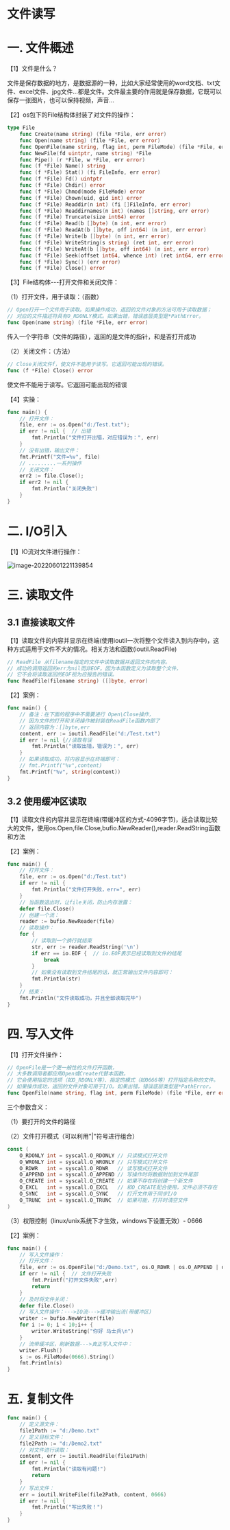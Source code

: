 # 文件读写

# 一. 文件概述

【1】文件是什么？

文件是保存数据的地方，是数据源的一种，比如大家经常使用的word文档、txt文件、excel文件、jpg文件...都是文件。文件最主要的作用就是保存数据，它既可以保存一张图片，也可以保持视频，声音...

【2】os包下的File结构体封装了对文件的操作：

```go
type File
    func Create(name string) (file *File, err error)
    func Open(name string) (file *File, err error)
    func OpenFile(name string, flag int, perm FileMode) (file *File, err error)
    func NewFile(fd uintptr, name string) *File
    func Pipe() (r *File, w *File, err error)
    func (f *File) Name() string
    func (f *File) Stat() (fi FileInfo, err error)
    func (f *File) Fd() uintptr
    func (f *File) Chdir() error
    func (f *File) Chmod(mode FileMode) error
    func (f *File) Chown(uid, gid int) error
    func (f *File) Readdir(n int) (fi []FileInfo, err error)
    func (f *File) Readdirnames(n int) (names []string, err error)
    func (f *File) Truncate(size int64) error
    func (f *File) Read(b []byte) (n int, err error)
    func (f *File) ReadAt(b []byte, off int64) (n int, err error)
    func (f *File) Write(b []byte) (n int, err error)
    func (f *File) WriteString(s string) (ret int, err error)
    func (f *File) WriteAt(b []byte, off int64) (n int, err error)
    func (f *File) Seek(offset int64, whence int) (ret int64, err error)
    func (f *File) Sync() (err error)
    func (f *File) Close() error
```

【3】File结构体---打开文件和关闭文件：

（1）打开文件，用于读取：（函数）

```go
// Open打开一个文件用于读取。如果操作成功，返回的文件对象的方法可用于读取数据；
// 对应的文件描述符具有O_RDONLY模式。如果出错，错误底层类型是*PathError。
func Open(name string) (file *File, err error)
```

传入一个字符串（文件的路径），返回的是文件的指针，和是否打开成功

（2）关闭文件：（方法）

```go
// Close关闭文件f，使文件不能用于读写。它返回可能出现的错误。
func (f *File) Close() error
```

使文件不能用于读写。它返回可能出现的错误

【4】实操：

```go
func main() {
    // 打开文件：
    file, err := os.Open("d:/Test.txt");
    if err != nil {  // 出错
        fmt.Println("文件打开出错，对应错误为：", err)
    }
    // 没有出错，输出文件：
    fmt.Printf("文件=%v", file)
    // .........一系列操作
    // 关闭文件：
    err2 := file.Close();
    if err2 != nil {
        fmt.Println("关闭失败")
    }
}
```



# 二. I/O引入

【1】IO流对文件进行操作：

![image-20220601221139854](asset/fileio/image/image-20220601221139854.png)



# 三. 读取文件

## 3.1 直接读取文件

【1】读取文件的内容并显示在终端(使用ioutil一次将整个文件读入到内存中)，这种方式适用于文件不大的情况。相关方法和函数(ioutil.ReadFile)

```go
// ReadFile 从filename指定的文件中读取数据并返回文件的内容。
// 成功的调用返回的err为nil而非EOF。因为本函数定义为读取整个文件，
// 它不会将读取返回的EOF视为应报告的错误。
func ReadFile(filename string) ([]byte, error)
```

【2】案例：

```go
func main() {
    // 备注：在下面的程序中不需要进行 Open\Close操作，
    // 因为文件的打开和关闭操作被封装在ReadFile函数内部了
    // 返回内容为：[]byte,err
    content, err := ioutil.ReadFile("d:/Test.txt")
    if err != nil {//读取有误
        fmt.Println("读取出错，错误为：", err)
    }
    // 如果读取成功，将内容显示在终端即可：
    // fmt.Printf("%v",content)
    fmt.Printf("%v", string(content))
}
```



## 3.2 使用缓冲区读取

【1】读取文件的内容并显示在终端(带缓冲区的方式-4096字节)，适合读取比较大的文件，使用os.Open,file.Close,bufio.NewReader(),reader.ReadString函数和方法

【2】案例：

```go
func main() {
    // 打开文件：
    file, err := os.Open("d:/Test.txt")
    if err != nil {
        fmt.Println("文件打开失败，err=", err)
    }
    // 当函数退出时，让file关闭，防止内存泄露：
    defer file.Close()
    // 创建一个流：
    reader := bufio.NewReader(file)
    // 读取操作：
    for {
        // 读取到一个换行就结束
        str, err := reader.ReadString('\n')
        if err == io.EOF {  // io.EOF表示已经读取到文件的结尾
            break
        }
        // 如果没有读取到文件结尾的话，就正常输出文件内容即可：
        fmt.Println(str)
    }
    // 结束：
    fmt.Println("文件读取成功，并且全部读取完毕")
}
```





# 四. 写入文件

【1】打开文件操作：

```go
// OpenFile是一个更一般性的文件打开函数，
// 大多数调用者都应用Open或Create代替本函数。
// 它会使用指定的选项（如O_RDONLY等）、指定的模式（如0666等）打开指定名称的文件。
// 如果操作成功，返回的文件对象可用于I/O。如果出错，错误底层类型是*PathError。
func OpenFile(name string, flag int, perm FileMode) (file *File, err error)
```

三个参数含义：

（1）要打开的文件的路径

（2）文件打开模式（可以利用"|"符号进行组合）

```go
const (
    O_RDONLY int = syscall.O_RDONLY // 只读模式打开文件
    O_WRONLY int = syscall.O_WRONLY // 只写模式打开文件
    O_RDWR   int = syscall.O_RDWR   // 读写模式打开文件
    O_APPEND int = syscall.O_APPEND // 写操作时将数据附加到文件尾部
    O_CREATE int = syscall.O_CREATE // 如果不存在将创建一个新文件
    O_EXCL   int = syscall.O_EXCL   // 和O_CREATE配合使用，文件必须不存在
    O_SYNC   int = syscall.O_SYNC   // 打开文件用于同步I/O
    O_TRUNC  int = syscall.O_TRUNC  // 如果可能，打开时清空文件
)
```

（3）权限控制（linux/unix系统下才生效，windows下设置无效）- 0666

【2】案例：

```go
func main() {
    // 写入文件操作：
    // 打开文件：
    file, err := os.OpenFile("d:/Demo.txt", os.O_RDWR | os.O_APPEND | os.O_CREATE, 0666)
    if err != nil {  // 文件打开失败
        fmt.Printf("打开文件失败",err)
        return
    }
    // 及时将文件关闭：
    defer file.Close()
    // 写入文件操作：--->IO流--->缓冲输出流(带缓冲区)
    writer := bufio.NewWriter(file)
    for i := 0; i < 10;i++ {
        writer.WriteString("你好 马士兵\n")
    } 
    // 流带缓冲区，刷新数据--->真正写入文件中：
    writer.Flush()
    s := os.FileMode(0666).String()
    fmt.Println(s)
}
```



# 五. 复制文件

```go
func main() {
    // 定义源文件：
    file1Path := "d:/Demo.txt"
    // 定义目标文件：
    file2Path := "d:/Demo2.txt"
    // 对文件进行读取：
    content, err := ioutil.ReadFile(file1Path)
    if err != nil {
        fmt.Println("读取有问题!")
        return
    }
    // 写出文件：
    err = ioutil.WriteFile(file2Path, content, 0666)
    if err != nil {
        fmt.Println("写出失败！")
    }
}
```